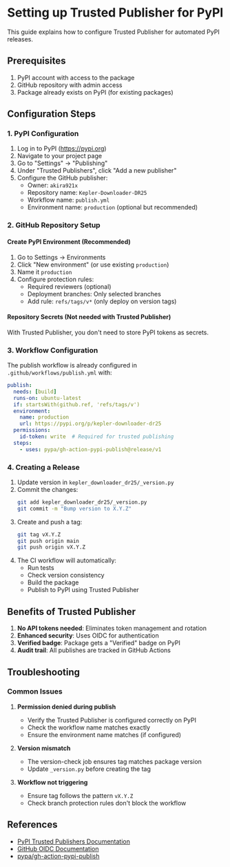 # Setting up Trusted Publisher for PyPI

This guide explains how to configure Trusted Publisher for automated PyPI releases.

## Prerequisites

1. PyPI account with access to the package
2. GitHub repository with admin access
3. Package already exists on PyPI (for existing packages)

## Configuration Steps

### 1. PyPI Configuration

1. Log in to PyPI (https://pypi.org)
2. Navigate to your project page
3. Go to "Settings" → "Publishing"
4. Under "Trusted Publishers", click "Add a new publisher"
5. Configure the GitHub publisher:
   - Owner: `akira921x`
   - Repository name: `Kepler-Downloader-DR25`
   - Workflow name: `publish.yml`
   - Environment name: `production` (optional but recommended)

### 2. GitHub Repository Setup

#### Create PyPI Environment (Recommended)

1. Go to Settings → Environments
2. Click "New environment" (or use existing `production`)
3. Name it `production`
4. Configure protection rules:
   - Required reviewers (optional)
   - Deployment branches: Only selected branches
   - Add rule: `refs/tags/v*` (only deploy on version tags)

#### Repository Secrets (Not needed with Trusted Publisher)

With Trusted Publisher, you don't need to store PyPI tokens as secrets.

### 3. Workflow Configuration

The publish workflow is already configured in `.github/workflows/publish.yml` with:

```yaml
publish:
  needs: [build]
  runs-on: ubuntu-latest
  if: startsWith(github.ref, 'refs/tags/v')
  environment:
    name: production
    url: https://pypi.org/p/kepler-downloader-dr25
  permissions:
    id-token: write  # Required for trusted publishing
  steps:
    - uses: pypa/gh-action-pypi-publish@release/v1
```

### 4. Creating a Release

1. Update version in `kepler_downloader_dr25/_version.py`
2. Commit the changes:
   ```bash
   git add kepler_downloader_dr25/_version.py
   git commit -m "Bump version to X.Y.Z"
   ```
3. Create and push a tag:
   ```bash
   git tag vX.Y.Z
   git push origin main
   git push origin vX.Y.Z
   ```
4. The CI workflow will automatically:
   - Run tests
   - Check version consistency
   - Build the package
   - Publish to PyPI using Trusted Publisher

## Benefits of Trusted Publisher

1. **No API tokens needed**: Eliminates token management and rotation
2. **Enhanced security**: Uses OIDC for authentication
3. **Verified badge**: Package gets a "Verified" badge on PyPI
4. **Audit trail**: All publishes are tracked in GitHub Actions

## Troubleshooting

### Common Issues

1. **Permission denied during publish**
   - Verify the Trusted Publisher is configured correctly on PyPI
   - Check the workflow name matches exactly
   - Ensure the environment name matches (if configured)

2. **Version mismatch**
   - The version-check job ensures tag matches package version
   - Update `_version.py` before creating the tag

3. **Workflow not triggering**
   - Ensure tag follows the pattern `vX.Y.Z`
   - Check branch protection rules don't block the workflow

## References

- [PyPI Trusted Publishers Documentation](https://docs.pypi.org/trusted-publishers/)
- [GitHub OIDC Documentation](https://docs.github.com/en/actions/deployment/security-hardening-your-deployments/about-security-hardening-with-openid-connect)
- [pypa/gh-action-pypi-publish](https://github.com/pypa/gh-action-pypi-publish)